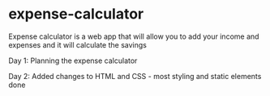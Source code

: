 # expense-calculator

Expense calculator is a web app that will allow you to add your income and expenses and it will calculate the savings 

Day 1: Planning the expense calculator

Day 2: Added changes to HTML and CSS - most styling and static elements done